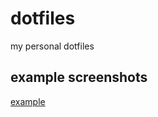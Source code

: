 # dotfiles
my personal dotfiles

## example screenshots

[example](https://github.com/superstefan420/dotfiles/blob/main/ss.png?raw=true)

